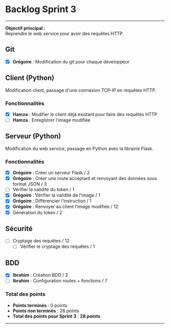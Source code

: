 # Backlog Sprint 3

---

**Objectif principal :**  
Reprendre le web service pour avoir des requêtes HTTP.

## Git
- [x] **Grégoire** : Modification du git pour chaque développeur

## Client (Python)
Modification client, passage d'une connexion TCP-IP en requêtes HTTP.

### Fonctionnalités
- [x] **Hamza** : Modifier le client déjà existant pour faire des requêtes HTTP
- [ ] **Hamza** : Enregistrer l'image modifiée

## Serveur (Python)
Modification du web service, passage en Python avec la librairie Flask.

### Fonctionnalités
- [x] **Grégoire** : Créer un serveur Flask / 2
- [x] **Grégoire** : Créer une route acceptant et renvoyant des données sous format JSON / 3
- [ ] Vérifier la validité du token / 1
- [x] **Grégoire** : Vérifier la validité de l'image / 1
- [x] **Grégoire** : Différencier l'instruction / 1
- [x] **Grégoire** : Renvoyer au client l'image modifiée / 12
- [x] Génération du token / 2

## Sécurité
- [ ] Cryptage des requêtes / 12
  - [ ] Vérifier le cryptage des requêtes / 1

## BDD
- [x] **Ibrahim** : Création BDD / 2
- [ ] **Ibrahim** : Configuration routes + fonctions / 7

### Total des points
- **Points terminés** : 0 points
- **Points non terminés** : 28 points
- **Total des points pour Sprint 3** : **28 points**

---
